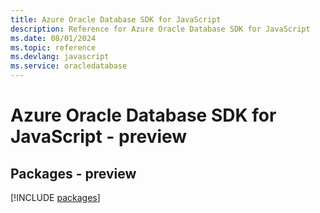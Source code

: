 ```yaml
---
title: Azure Oracle Database SDK for JavaScript
description: Reference for Azure Oracle Database SDK for JavaScript
ms.date: 08/01/2024
ms.topic: reference
ms.devlang: javascript
ms.service: oracledatabase
---
```

# Azure Oracle Database SDK for JavaScript - preview
## Packages - preview
[!INCLUDE [packages](oracle-database-index.md)]